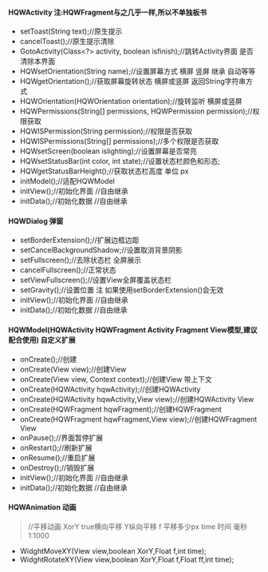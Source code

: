 

#### HQWActivity  注:HQWFragment与之几乎一样,所以不单独板书
- setToast(String text);//原生提示
- cancelToast();//原生提示清除
- GotoActivity(Class<?> activity, boolean isfinish);//跳转Activity界面 是否清除本界面
- HQWsetOrientation(String name);//设置屏幕方式 横屏 竖屏 继承 自动等等
- HQWgetOrientation();//获取屏幕旋转状态 横屏或竖屏 返回String字符串方式
- HQWOrientation(HQWOrientation orientation);//旋转监听 横屏或竖屏
- HQWPermissions(String[] permissions, HQWPermission permission);//权限获取
- HQWISPermission(String permission);//权限是否获取
- HQWISPermissions(String[] permissions);//多个权限是否获取
- HQWsetScreen(boolean islighting);//设置屏幕是否常亮
- HQWsetStatusBar(int color, int state);//设置状态栏颜色和形态;
- HQWgetStatusBarHeight();//获取状态栏高度 单位 px
- initModel();//适配HQWModel
- initView();//初始化界面 //自由继承
- initData();//初始化数据 //自由继承


#### HQWDialog 弹窗
- setBorderExtension();//扩展边框边距
- setCancelBackgroundShadow;//设置取消背景阴影
- setFullscreen();//去除状态栏 全屏展示
- cancelFullscreen();//正常状态
- setViewFullscreen();//设置View全屏覆盖状态栏
- setGravity();//设置位置 注 如果使用setBorderExtension()会无效
- initView();//初始化界面 //自由继承
- initData();//初始化数据 //自由继承

#### HQWModel(HQWActivity HQWFragment Activity Fragment View模型,建议配合使用) 自定义扩展
- onCreate();//创建
- onCreate(View view);//创建View
- onCreate(View view, Context context);//创建View 带上下文
- onCreate(HQWActivity hqwActivity);//创建HQWActivity
- onCreate(HQWActivity hqwActivity,View view);//创建HQWActivity View
- onCreate(HQWFragment hqwFragment);//创建HQWFragment
- onCreate(HQWFragment hqwFragment,View view);//创建HQWFragment View
- onPause();//界面暂停扩展
- onRestart();//刷新扩展
- onResume();//重启扩展
- onDestroy();//销毁扩展
- initView();//初始化界面 //自由继承
- initData();//初始化数据 //自由继承

#### HQWAnimation 动画
> //平移动画 XorY true横向平移 Y纵向平移 f 平移多少px time 时间 毫秒1:1000
- WidghtMoveXY(View view,boolean XorY,Float f,int time);
- WidghtRotateXY(View view,boolean XorY,Float f,Float ff,int time);



















